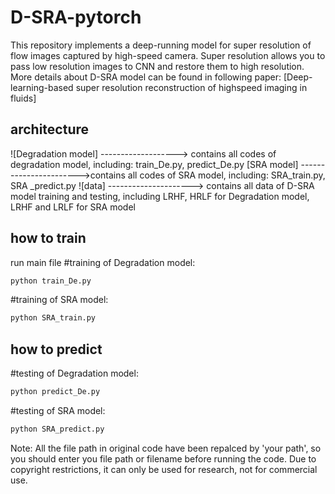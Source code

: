 # D-SRA-pytorch

This repository implements a deep-running model for super resolution of flow images captured by high-speed camera.
 Super resolution allows you to pass low resolution images to CNN and restore them to high resolution. 
 More details about D-SRA model can be found in following paper:
 [Deep-learning-based super resolution reconstruction of highspeed imaging in fluids] 
 
 ## architecture
 ![Degradation model] -------------------> contains all codes of degradation model, including:  train_De.py, predict_De.py
 [SRA model]  ----------------------->contains all codes of SRA model, including:  SRA_train.py, SRA _predict.py
 ![data] ---------------------> contains all data of D-SRA model training and testing, including LRHF, HRLF for Degradation model, LRHF and LRLF for SRA model
 

## how to train
run main file
#training of Degradation model:
```bash
python train_De.py   
```
#training of SRA model:
```bash
python SRA_train.py   
```


## how to predict
#testing of Degradation model:
```bash
python predict_De.py   
```
#testing of SRA model:
```bash
python SRA_predict.py   
```

Note: All the file path in original code have been repalced by 'your path', so you should enter you file path or filename before running the code. 
Due to copyright restrictions, it can only be used for research, not for commercial use.